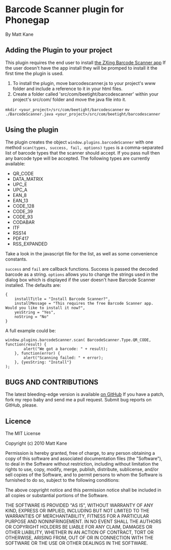 # Barcode Scanner plugin for Phonegap #
By Matt Kane

## Adding the Plugin to your project ##
This plugin requires the end user to install [the ZXing Barcode Scanner app](http://code.google.com/p/zxing/)
If the user doesn't have the app install they will be promped to install it the first time the plugin is used.

1. To install the plugin, move barcodescanner.js to your project's www folder and include a reference to it 
in your html files. 
2. Create a folder called 'src/com/beetight/barcodescanner' within your project's src/com/ folder and move the java file into it.

`mkdir <your_project>/src/com/beetight/barcodescanner`
`mv ./BarcodeScanner.java <your_project>/src/com/beetight/barcodescanner`

## Using the plugin ##
The plugin creates the object `window.plugins.barcodeScanner` with one method `scan(types, success, fail, options)`
`types` is a comma-separated list of barcode types that the scanner should accept. If you pass null then any
barcode type will be accepted. The following types are currently available:

* QR_CODE
* DATA_MATRIX
* UPC_E
* UPC_A
* EAN_8
* EAN_13
* CODE_128
* CODE_39
* CODE_93
* CODABAR
* ITF
* RSS14
* PDF417
* RSS_EXPANDED

Take a look in the javascript file for the list, as well as some convenience constants.

`success` and `fail` are callback functions. Success is passed the decoded barcode as a string. `options` allows
you to change the strings used in the dialog box which is displayed if the user doesn't have Barcode Scanner 
installed. The defaults are:

    {
        installTitle = "Install Barcode Scanner?",
        installMessage = "This requires the free Barcode Scanner app. Would you like to install it now?",
        yesString = "Yes",
        noString = "No"
    }

A full example could be:

    window.plugins.barcodeScanner.scan( BarcodeScanner.Type.QR_CODE, function(result) {
            alert("We got a barcode: " + result);
        }, function(error) {
		    alert("Scanning failed: " + error);
	    }, {yesString: "Install"}
	);
	
## BUGS AND CONTRIBUTIONS ##
The latest bleeding-edge version is available [on GitHub](http://github.com/ascorbic/phonegap-plugins/tree/master/Android/)
If you have a patch, fork my repo baby and send me a pull request. Submit bug reports on GitHub, please.
	
## Licence ##

The MIT License

Copyright (c) 2010 Matt Kane

Permission is hereby granted, free of charge, to any person obtaining a copy
of this software and associated documentation files (the "Software"), to deal
in the Software without restriction, including without limitation the rights
to use, copy, modify, merge, publish, distribute, sublicense, and/or sell
copies of the Software, and to permit persons to whom the Software is
furnished to do so, subject to the following conditions:

The above copyright notice and this permission notice shall be included in
all copies or substantial portions of the Software.

THE SOFTWARE IS PROVIDED "AS IS", WITHOUT WARRANTY OF ANY KIND, EXPRESS OR
IMPLIED, INCLUDING BUT NOT LIMITED TO THE WARRANTIES OF MERCHANTABILITY,
FITNESS FOR A PARTICULAR PURPOSE AND NONINFRINGEMENT. IN NO EVENT SHALL THE
AUTHORS OR COPYRIGHT HOLDERS BE LIABLE FOR ANY CLAIM, DAMAGES OR OTHER
LIABILITY, WHETHER IN AN ACTION OF CONTRACT, TORT OR OTHERWISE, ARISING FROM,
OUT OF OR IN CONNECTION WITH THE SOFTWARE OR THE USE OR OTHER DEALINGS IN
THE SOFTWARE.




	
